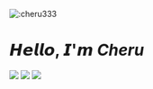 
![:cheru333](https://count.getloli.com/get/@:cheru333)
# 𝙃𝙚𝙡𝙡𝙤, 𝙄'𝙢 *Cheru*

[![](https://img.shields.io/badge/-@cheru__jp-%231DA1F2?style=flat-square&logo=twitter&logoColor=ffffff)](https://twitter.com/cheru__jp)
[![](https://img.shields.io/badge/-@cheru333-%23181717?style=flat-square&logo=github)](https://github.com/cheru333)
[![](https://img.shields.io/website?color=0ab9e6&style=flat-square&up_message=cheru.jp&url=https://cheru.jp)](https://cheru.jp)
<!--
## 𝗠𝘆 𝗧𝗲𝗰𝗸 𝗦𝘁𝗮𝗰𝗸
#### Language
![HTML5](https://img.shields.io/badge/-HTML5-%23E44D27?style=flat-square&logo=html5&logoColor=ffffff)
![CSS3](https://img.shields.io/badge/-CSS3-%231572B6?style=flat-square&logo=css3)
![JavaScript](https://img.shields.io/badge/-JavaScript-%23F7DF1C?style=flat-square&logo=javascript&logoColor=000000&labelColor=%23F7DF1C&color=%23FFCE5A)
![TypeScript](https://img.shields.io/badge/-TypeScript-007ACC?style=flat-square&logo=typescript&logoColor=white)

#### Framework
![React](https://img.shields.io/badge/React-gray?style=flat-square&logo=react)
![TailwindCSS](https://img.shields.io/badge/-TailwindCSS-%231a202c?style=flat-square&logo=tailwind-css)
![Vite](https://img.shields.io/badge/-Vite-%23646CFF?style=flat-square&logo=vite&logoColor=ffffff)

#### OS
![MacOS](https://img.shields.io/badge/macos-%23000000?style=flat-square&logo=apple)
![Windows](https://img.shields.io/badge/windows-blue?style=flat-square&logo=windows)
![Linux](https://img.shields.io/badge/linux-lightgray?style=flat-square&logo=linux&logoColor=white)
![Ubuntu](https://img.shields.io/badge/Ubuntu-gray?style=flat-square&logo=ubuntu)
![RaspberryPi](https://img.shields.io/badge/Raspberry-%23A22846?style=flat-square&logo=raspberryPi)

-->

<!--
#### Middleware

![Caddy](https://img.shields.io/badge/Caddy-black?style=flat-square&logo=caddy)
-->
<!--

#### Editor, IDE
![VS Code](https://img.shields.io/badge/-VSCode-%23007ACC?style=flat-square&logo=visual-studio-code)
![Vim](https://img.shields.io/badge/Vim-darkgreen?style=flat-square&logo=vim)


#### Cloud, Other
![AWS](https://img.shields.io/badge/aws-%23232F3E?style=flat-square&logo=amazon-aws)
![GitHub](https://img.shields.io/badge/github-%23181717?style=flat-square&logo=github)
![Docker](https://img.shields.io/badge/docker-%232496ED?style=flat-square&logo=docker&logoColor=white)
-->

